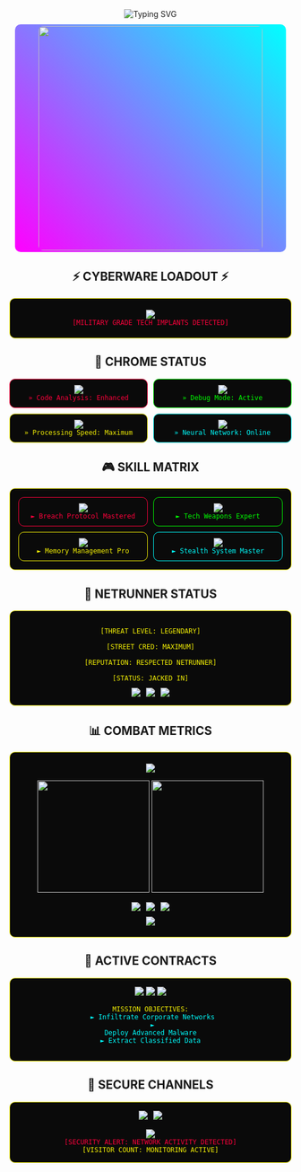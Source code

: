 <div align="center">
<img src="https://readme-typing-svg.herokuapp.com?font=Share+Tech+Mono&size=35&duration=3000&pause=1000&color=F7F305&center=true&vCenter=true&width=600&lines=CONNECTING+TO+NIGHT+CITY...;BYPASSING+ARASAKA+FIREWALL...;NEURAL+LINK+ESTABLISHED...;WELCOME+TO+MY+PROFILE" alt="Typing SVG" />

<div style="background: linear-gradient(45deg, #FF00FF, #00FFFF); padding: 3px; border-radius: 10px; margin: 10px;">
<img src="https://i.imgur.com/2CuEEgc.gif" width="400px" style="border-radius: 8px;">
</div>

<h2>⚡ CYBERWARE LOADOUT ⚡</h2>

<div style="background: #0a0a0a; padding: 20px; border-radius: 10px; border: 1px solid #F7F305;">
<img src="https://skillicons.dev/icons?i=cpp,python,js,ts,react,nodejs,lua,git,docker,mongodb,vscode,aws" />
<br>
<code style="color: #FF003C;">[MILITARY GRADE TECH IMPLANTS DETECTED]</code>
</div>

<h2>🎯 CHROME STATUS</h2>

<div style="display: grid; grid-template-columns: repeat(2, 1fr); gap: 10px;">
<div style="background: #0a0a0a; padding: 10px; border-radius: 10px; border: 1px solid #FF003C;">
<img src="https://img.shields.io/badge/KIROSHI_OPTICS_MK.3-FF003C?style=for-the-badge&logo=eye&logoColor=white"/>
<br><code style="color: #FF003C;">» Code Analysis: Enhanced</code>
</div>
<div style="background: #0a0a0a; padding: 10px; border-radius: 10px; border: 1px solid #00FF00;">
<img src="https://img.shields.io/badge/MANTIS_BLADES_OS-00FF00?style=for-the-badge&logo=sharp&logoColor=white"/>
<br><code style="color: #00FF00;">» Debug Mode: Active</code>
</div>
<div style="background: #0a0a0a; padding: 10px; border-radius: 10px; border: 1px solid #F7F305;">
<img src="https://img.shields.io/badge/SANDEVISTAN_MK.4-F7F305?style=for-the-badge&logo=flash&logoColor=black"/>
<br><code style="color: #F7F305;">» Processing Speed: Maximum</code>
</div>
<div style="background: #0a0a0a; padding: 10px; border-radius: 10px; border: 1px solid #00FFFF;">
<img src="https://img.shields.io/badge/CYBERDECK_DAEMON-00FFFF?style=for-the-badge&logo=chip&logoColor=white"/>
<br><code style="color: #00FFFF;">» Neural Network: Online</code>
</div>
</div>

<h2>🎮 SKILL MATRIX</h2>

<div style="background: #0a0a0a; padding: 15px; border-radius: 10px; border: 1px solid #F7F305;">
<div style="display: grid; grid-template-columns: repeat(2, 1fr); gap: 10px;">
<div style="background: #0a0a0a; padding: 10px; border-radius: 10px; border: 1px solid #FF003C;">
<img src="https://img.shields.io/badge/QUICKHACKING-LEVEL_20-FF003C?style=for-the-badge"/>
<br><code style="color: #FF003C;">► Breach Protocol Mastered</code>
</div>
<div style="background: #0a0a0a; padding: 10px; border-radius: 10px; border: 1px solid #00FF00;">
<img src="https://img.shields.io/badge/ENGINEERING-LEVEL_20-00FF00?style=for-the-badge"/>
<br><code style="color: #00FF00;">► Tech Weapons Expert</code>
</div>
<div style="background: #0a0a0a; padding: 10px; border-radius: 10px; border: 1px solid #F7F305;">
<img src="https://img.shields.io/badge/INTELLIGENCE-LEVEL_20-F7F305?style=for-the-badge"/>
<br><code style="color: #F7F305;">► Memory Management Pro</code>
</div>
<div style="background: #0a0a0a; padding: 10px; border-radius: 10px; border: 1px solid #00FFFF;">
<img src="https://img.shields.io/badge/COOL-LEVEL_20-00FFFF?style=for-the-badge"/>
<br><code style="color: #00FFFF;">► Stealth System Master</code>
</div>
</div>
</div>

<h2>🚀 NETRUNNER STATUS</h2>

<div style="background: #0a0a0a; padding: 15px; border-radius: 10px; border: 1px solid #F7F305;">
<code style="color: #F7F305;">
[THREAT LEVEL: LEGENDARY]<br>
[STREET CRED: MAXIMUM]<br>
[REPUTATION: RESPECTED NETRUNNER]<br>
[STATUS: JACKED IN]
</code>

<div style="display: flex; justify-content: center; gap: 10px; margin-top: 10px;">
<img src="https://img.shields.io/badge/RAM-16/16-F7F305?style=for-the-badge"/>
<img src="https://img.shields.io/badge/BUFFER-OPTIMAL-00FF00?style=for-the-badge"/>
<img src="https://img.shields.io/badge/PING-1MS-FF003C?style=for-the-badge"/>
</div>
</div>

<h2>📊 COMBAT METRICS</h2>

<div style="background: #0a0a0a; padding: 20px; border-radius: 10px; border: 1px solid #F7F305;">
<img src="https://github-profile-trophy.vercel.app/?username=necoderai&theme=radical&column=7&margin-w=15&margin-h=15" />

<p align="center">
<img height="200em" src="https://github-readme-stats.vercel.app/api?username=necoderai&show_icons=true&theme=radical&border_color=F7F305&border_radius=10&include_all_commits=true&count_private=true&bg_color=0D1117&title_color=F7F305&text_color=00FFFF"/>
<img height="200em" src="https://github-readme-streak-stats.herokuapp.com/?user=necoderai&theme=radical&border=F7F305&background=0D1117&ring=F7F305&fire=FF003C"/>
</p>

<div style="display: flex; justify-content: center; gap: 10px; margin: 10px 0;">
<img src="https://img.shields.io/badge/CRITICAL_HITS-999+-FF003C?style=for-the-badge"/>
<img src="https://img.shields.io/badge/DAMAGE_DEALT-∞-F7F305?style=for-the-badge"/>
<img src="https://img.shields.io/badge/HACK_SUCCESS-100%-00FFFF?style=for-the-badge"/>
</div>

<img src="https://github-readme-stats.vercel.app/api/top-langs/?username=necoderai&layout=compact&theme=radical&border_color=F7F305&hide=html,css&bg_color=0D1117&title_color=F7F305&text_color=00FFFF" />
</div>

<h2>🌟 ACTIVE CONTRACTS</h2>

<div style="background: #0a0a0a; padding: 15px; border-radius: 10px; border: 1px solid #F7F305;">
<img src="https://img.shields.io/badge/BREACH_PROTOCOL-IN_PROGRESS-FF003C?style=for-the-badge"/>
<img src="https://img.shields.io/badge/QUICKHACK-UPLOADED-F7F305?style=for-the-badge"/>
<img src="https://img.shields.io/badge/DAEMON_CONTROL-ACTIVE-00FFFF?style=for-the-badge"/>

<code style="color: #F7F305;">MISSION OBJECTIVES:</code>
<br>
<code style="color: #00FFFF;">
► Infiltrate Corporate Networks<br>
► Deploy Advanced Malware<br>
► Extract Classified Data
</code>
</div>

<h2>📡 SECURE CHANNELS</h2>

<div style="background: #0a0a0a; padding: 15px; border-radius: 10px; border: 1px solid #F7F305;">
<div style="display: flex; justify-content: center; gap: 10px;">
<a href="https://github.com/necoderai">
<img src="https://img.shields.io/badge/ENCRYPTED_LINK-ACTIVE-FF003C?style=for-the-badge&logo=github&logoColor=white"/>
</a>
<a href="https://discord.com">
<img src="https://img.shields.io/badge/HOLOCALL-AVAILABLE-00FFFF?style=for-the-badge&logo=discord&logoColor=white"/>
</a>
</div>

<br>
<img src="https://komarev.com/ghpvc/?username=necoderai&color=F7F305&style=for-the-badge"/>
<br>
<code style="color: #FF003C;">[SECURITY ALERT: NETWORK ACTIVITY DETECTED]</code>
<br>
<code style="color: #F7F305;">[VISITOR COUNT: MONITORING ACTIVE]</code>
</div>

</div>
